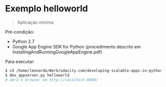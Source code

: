 # Exemplo helloworld

> Aplicação mínima

Pré-condição:
* Python 2.7
* Google App Engine SDK for Python (procedimento descrito em InstallingAndRunningGoogleAppEngine.pdf)

Para executar:

```bash
$ cd /home/leonardo/Work/udacity.com/developing-scalable-apps-in-python
$ dev_appserver.py helloworld
# abra o browser em http://localhost:8080/
```
